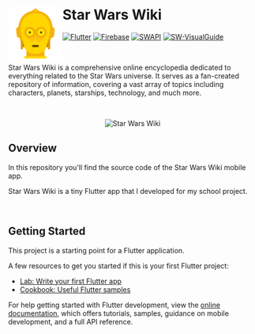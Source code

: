&nbsp;

# Star Wars Wiki <img src="./assets/icons8-c-3po-120.png" width="110" align="left">

[![Flutter](https://img.shields.io/badge/Flutter-%2302569B.svg?style=for-the-badge&logo=Flutter&logoColor=333333&color=EEBF2F)](https://flutter.dev/)
[![Firebase](https://img.shields.io/badge/firebase-a08021?style=for-the-badge&logo=firebase&logoColor=333333&color=EEBF2F)](https://firebase.google.com/)
[![SWAPI](https://img.shields.io/badge/swapi-%2338B2AC.svg?style=for-the-badge&color=EEBF2F)](https://swapi.dev/)
[![SW-VisualGuide](https://img.shields.io/badge/starwarsvisualguide-%2338B2AC.svg?style=for-the-badge&color=EEBF2F)](https://starwars-visualguide.com/#/)

&nbsp;

Star Wars Wiki is a comprehensive online encyclopedia dedicated to everything related to the Star Wars universe. It serves as a fan-created repository of information, covering a vast array of topics including characters, planets, starships, technology, and much more.

&nbsp;

<p align="center" margin-bottom="0">
    <img alt="Star Wars Wiki" width="300" height="auto" src="">
</p>

## Overview

In this repository you'll find the source code of the Star Wars Wiki mobile app.

Star Wars Wiki is a tiny Flutter app that I developed for my school project.

&nbsp;

## Getting Started

This project is a starting point for a Flutter application.

A few resources to get you started if this is your first Flutter project:

- [Lab: Write your first Flutter app](https://docs.flutter.dev/get-started/codelab)
- [Cookbook: Useful Flutter samples](https://docs.flutter.dev/cookbook)

For help getting started with Flutter development, view the
[online documentation](https://docs.flutter.dev/), which offers tutorials,
samples, guidance on mobile development, and a full API reference.
